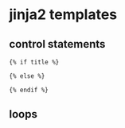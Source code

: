 # jinja2 templates

## control statements

```
{% if title %}

{% else %}

{% endif %}
```

## loops
